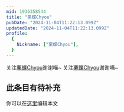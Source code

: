 ```yaml
---
mid: 1936358544
title: "栗蝶Chyou"
pubDate: "2024-11-04T11:22:13.099Z"
updatedDate: "2024-11-04T11:22:13.099Z"
profile:
  {
    Nickname: ["栗蝶Chyou"],
  }
---
```


关注[栗蝶Chyou](https://space.bilibili.com/1936358544)谢谢喵~ 关注[栗蝶Chyou](https://space.bilibili.com/1936358544)谢谢喵~

## 此条目有待补充
你可以在[这里](https://github.com/Yuhanawa/VTuber.ICU-Content/edit/master/v/栗蝶Chyou/index.md)编辑本文

